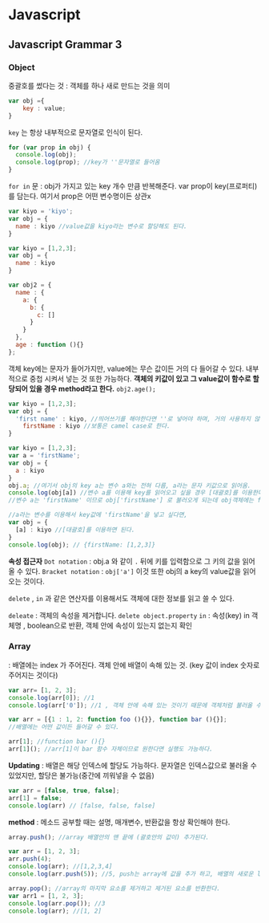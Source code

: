 # Javascript

## Javascript Grammar 3

### Object

중괄호를 썼다는 것 : 객체를 하나 새로 만드는 것을 의미

```javascript
var obj ={
	key : value;
}
```

`key` 는 항상 내부적으로 문자열로 인식이 된다. 

```javascript
for (var prop in obj) {
  console.log(obj);
  console.log(prop); //key가 ''문자열로 들어옴
}
```

`for in` 문 : obj가 가지고 있는 key 개수 만큼 반복해준다. var prop이  key(프로퍼티)를 담는다. 여기서 prop은 어떤 변수명이든 상관x

```javascript
var kiyo = 'kiyo';
var obj = {
  name : kiyo //value값을 kiyo라는 변수로 할당해도 된다.
}
```

```javascript
var kiyo = [1,2,3];
var obj = {
  name : kiyo
}

var obj2 = {
  name : {
    a: {
      b: {
        c: []
      }
    }
  },
  age : function (){}
};
```

객체 key에는 문자가 들어가지만, 
value에는 무슨 값이든 거의 다 들어갈 수 있다. 내부적으로 중첩 시켜서 넣는 것 또한 가능하다.
**객체의 키값이 있고 그 value값이 함수로 할당되어 있을 경우 method라고 한다.** `obj2.age();`

```javascript
var kiyo = [1,2,3];
var obj = {
  'first name' : kiyo, //띄어쓰기를 해야한다면 ''로 넣어야 하며, 거의 사용하지 않는다.
	firstName : kiyo //보통은 camel case로 한다.
}
```

```javascript
var kiyo = [1,2,3];
var a = 'firstName';
var obj = {
  a : kiyo
}
obj.a; //여기서 obj의 key a는 변수 a와는 전혀 다름, a라는 문자 키값으로 읽어옴.
console.log(obj[a]) //변수 a를 이용해 key를 읽어오고 싶을 경우 [대괄호]를 이용한다.
//변수 a는 'firstName' 이므로 obj['firstName'] 로 불러오게 되는데 obj객체에는 firstName이라는 키가 없기때문에 undefined로 반환.

//a라는 변수를 이용해서 key값에 'firstName'을 넣고 싶다면,
var obj = {
  [a] : kiyo //[대괄호]를 이용하면 된다.
}
console.log(obj); // {firstName: [1,2,3]}

```

**속성 접근자**
`Dot notation`  :  obj.a 와 같이 `.` 뒤에 키를 입력함으로 그 키의 값을 읽어올 수 있다.
`Bracket notation` : `obj['a']` 이것 또한 obj의 a key의 value값을 읽어오는 것이다.

`delete` , `in`  과 같은 연산자를 이용해서도 객체에 대한 정보를 읽고 쓸 수 있다.

`deleate` : 객체의 속성을 제거합니다.  `delete object.property`
`in` : 속성(key) in 객체명 , boolean으로 반환, 객체 안에 속성이 있는지 없는지 확인



### Array

: 배열에는 index 가 주어진다. 객체 안에 배열이 속해 있는 것. (key 값이 index 숫자로 주어지는 것이다)

```javascript
var arr= [1, 2, 3];
console.log(arr[0]); //1
console.log(arr['0']); //1 , 객체 안에 속해 있는 것이기 때문에 객체처럼 불러올 수 있다. 하지만 dot notation으로는 불가능.
```



```javascript
var arr = [{1 : 1, 2: function foo (){}}, function bar (){}];
//배열에는 어떤 값이든 들어갈 수 있다.

arr[1]; //function bar (){}
arr[1](); //arr[1]이 bar 함수 자체이므로 원한다면 실행도 가능하다.
```



**Updating**
: 배열은 해당 인덱스에 할당도 가능하다. 
  문자열은 인덱스값으로 불러올 수 있었지만, 할당은 불가능(중간에 끼워넣을 수 없음)

```javascript
var arr = [false, true, false];
arr[1] = false;
console.log(arr) // [false, false, false]
```



**method**
: 메소드 공부할 때는 설명, 매개변수, 반환값을 항상 확인해야 한다.

```javascript
array.push(); //array 배열안의 맨 끝에 (괄호안의 값이) 추가된다.

var arr = [1, 2, 3];
arr.push(4);
console.log(arr); //[1,2,3,4]
console.log(arr.push(5)); //5, push는 array에 값을 추가 하고, 배열의 새로운 length값을 반환한다.

array.pop(); //array의 마지막 요소를 제거하고 제거된 요소를 반환한다.
var arr1 = [1, 2, 3];
console.log(arr.pop()); //3
console.log(arr); //[1, 2]
```

